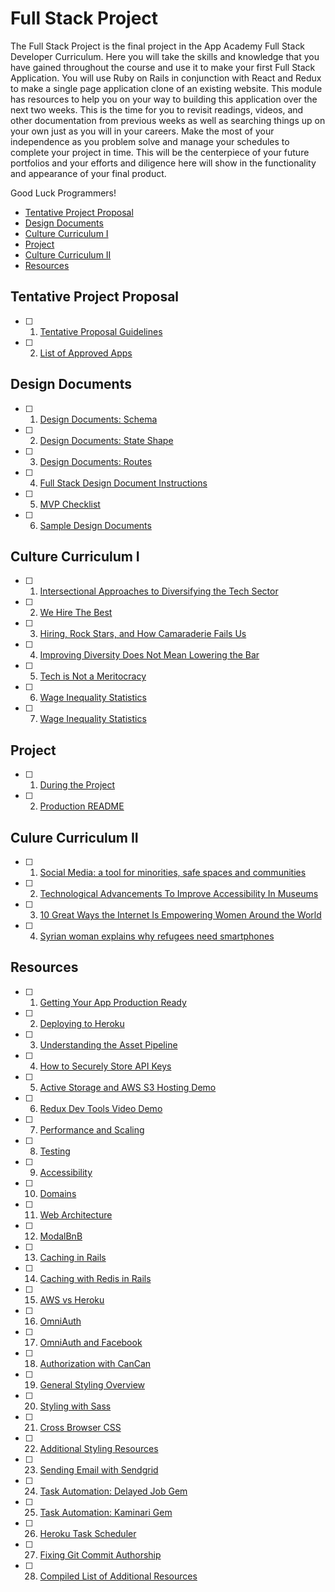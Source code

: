 # Full Stack Project

The Full Stack Project is the final project in the App Academy Full Stack
Developer Curriculum. Here you will take the skills and knowledge that you have
gained throughout the course and use it to make your first Full Stack
Application. You will use Ruby on Rails in conjunction with React and Redux to
make a single page application clone of an existing website. This module has
resources to help you on your way to building this application over the next two
weeks. This is the time for you to revisit readings, videos, and other
documentation from previous weeks as well as searching things up on your own
just as you will in your careers. Make the most of your independence as you
problem solve and manage your schedules to complete your project in time. This
will be the centerpiece of your future portfolios and your efforts and diligence
here will show in the functionality and appearance of your final product.


Good Luck Programmers!

- [Tentative Project Proposal](#tentative-project-proposal)
- [Design Documents](#design-documents)
- [Culture Curriculum I](#culture-curriculum-i)
- [Project](#project)
- [Culture Curriculum II](#culture-curriculum-ii)
- [Resources](#resources)


## Tentative Project Proposal
- [ ] 1. [Tentative Proposal Guidelines](proposal/tentative-project-proposal.md)
- [ ] 2. [List of Approved Apps](proposal/projects-to-clone.md)
## Design Documents
- [ ] 1. [Design Documents: Schema](homeworks/proposal-prep/schema.md)
- [ ] 2. [Design Documents: State Shape](homeworks/proposal-prep/state-shape.md)
- [ ] 3. [Design Documents: Routes](homeworks/proposal-prep/routes.md)
- [ ] 4. [Full Stack Design Document Instructions](proposal/README.md)
- [ ] 5. [MVP Checklist](proposal/mvp-list.md)
- [ ] 6. [Sample Design Documents](https://github.com/appacademy/bluebird/wiki)
## Culture Curriculum I
- [ ] 1. [Intersectional Approaches to Diversifying the Tech Sector](https://modelviewculture.com/pieces/intersectional-approaches-to-diversifying-the-tech-sector)
- [ ] 2. [We Hire The Best](https://modelviewculture.com/pieces/we-hire-the-best)
- [ ] 3. [Hiring, Rock Stars, and How Camaraderie Fails Us](https://modelviewculture.com/pieces/hiring-rock-stars-and-how-camaraderie-fails-us)
- [ ] 4. [Improving Diversity Does Not Mean Lowering the Bar](https://kateheddleston.com/blog/improving-diversity-does-not-mean-lowering-the-bar)
- [ ] 5. [Tech is Not a Meritocracy](https://qz.com/66866/once-and-for-all-tech-is-not-a-meritocracy/)
- [ ] 6. [Wage Inequality Statistics](https://hired.com/gender-wage-gap-2017)
- [ ] 7. [Wage Inequality Statistics](https://hired.com/gender-wage-gap-2017)
## Project
- [ ] 1. [During the Project](project/during-the-project.md)
- [ ] 2. [Production README](project/production-readme.md)
## Culure Curriculum II
- [ ] 1. [Social Media: a tool for minorities, safe spaces and communities](http://www.lovefromberlin.net/social-media-a-tool-for-minorities-safe-spaces-and-communities/)
- [ ] 2. [Technological Advancements To Improve Accessibility In Museums](http://amt-lab.org/blog/2016/4/accessibility-rebooted-technological-advancements-to-improve-accessibility-in-museums)
- [ ] 3. [10 Great Ways the Internet Is Empowering Women Around the World](http://www.huffingtonpost.com/kathy-brown/10-great-ways-the-interne_b_6817738.html)
- [ ] 4. [Syrian woman explains why refugees need smartphones](https://www.independent.co.uk/news/world/europe/why-do-refugees-have-smartphones-syrian-woman-explains-perfectly-refugee-crisis-a7025356.html)
## Resources
- [ ] 1. [Getting Your App Production Ready](resources/deployment/production-ready.md)
- [ ] 2. [Deploying to Heroku](resources/deployment/heroku-deployment.md)
- [ ] 3. [Understanding the Asset Pipeline](../html-css/readings/asset-pipeline.md)
- [ ] 4. [How to Securely Store API Keys](resources/security/hide_api_keys.md)
- [ ] 5. [Active Storage and AWS S3 Hosting Demo](resources/ActiveStorageDemo/README.md)
- [ ] 6. [Redux Dev Tools Video Demo](https://player.vimeo.com/video/194738174)
- [ ] 7. [Performance and Scaling](bonus/performance.md)
- [ ] 8. [Testing](bonus/testing.md)
- [ ] 9. [Accessibility](bonus/accessibility.md)
- [ ] 10. [Domains](resources/expository_readings/domains.md)
- [ ] 11. [Web Architecture](resources/expository_readings/web_app_architecture.md)
- [ ] 12. [ModalBnB](resources/ModalBnB/README.md)
- [ ] 13. [Caching in Rails](resources/caching/caching.md)
- [ ] 14. [Caching with Redis in Rails](resources/caching/redis.md)
- [ ] 15. [AWS vs Heroku](resources/expository_readings/aws-vs-heroku.md)
- [ ] 16. [OmniAuth](resources/security/omniauth.md)
- [ ] 17. [OmniAuth and Facebook](resources/security/facebook-login.md)
- [ ] 18. [Authorization with CanCan](resources/security/cancan.md)
- [ ] 19. [General Styling Overview](resources/styling/css.md)
- [ ] 20. [Styling with Sass](resources/styling/sass-typography.md)
- [ ] 21. [Cross Browser CSS](resources/styling/autoprefixer.md)
- [ ] 22. [Additional Styling Resources](resources/styling/styling.md)
- [ ] 23. [Sending Email with Sendgrid](resources/apis/sendgrid.md)
- [ ] 24. [Task Automation: Delayed Job Gem](resources/gems/delayed-job.md)
- [ ] 25. [Task Automation: Kaminari Gem](resources/gems/kaminari.md)
- [ ] 26. [Heroku Task Scheduler](resources/helpful_tools/heroku-scheduler.md)
- [ ] 27. [Fixing Git Commit Authorship](../ruby/readings/git-fix-authorship.md)
- [ ] 28. [Compiled List of Additional Resources](additional_resources.md)